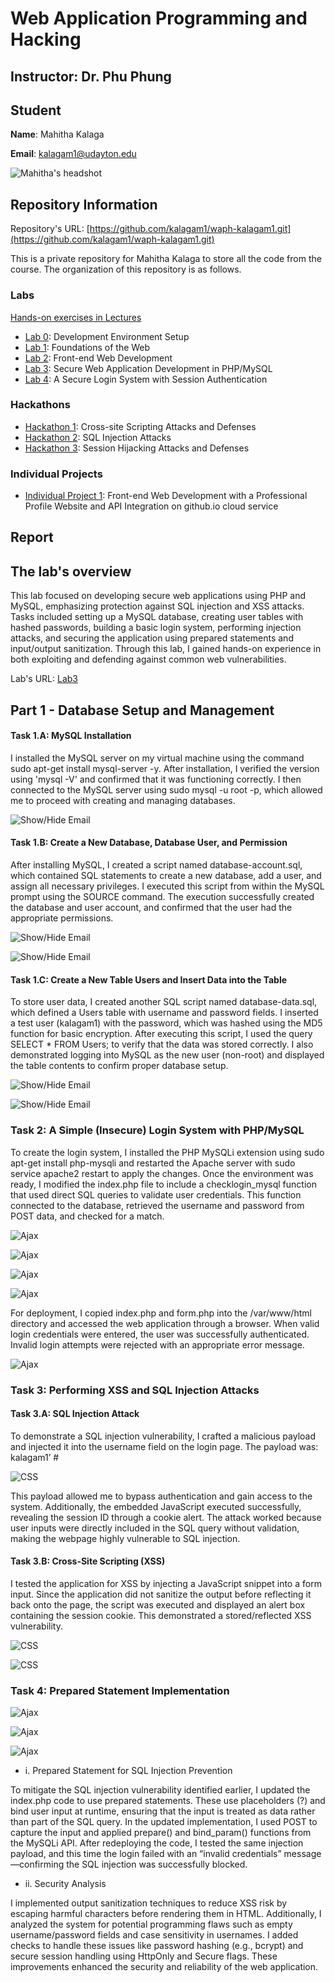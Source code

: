 # Web Application Programming and Hacking

## Instructor: Dr. Phu Phung

## Student

**Name**: Mahitha Kalaga

**Email**: [kalagam1@udayton.edu](kalagam1@udayton.edu)

![Mahitha's headshot](../../images/mahi.jpeg)

## Repository Information

Repository's URL: [https://github.com/kalagam1/waph-kalagam1.git](https://github.com/kalagam1/waph-kalagam1.git)

This is a private repository for Mahitha Kalaga to store all the code from the course. The organization of this repository is as follows.

### Labs

[Hands-on exercises in Lectures](labs)

- [Lab 0](labs/lab0): Development Environment Setup
- [Lab 1](labs/lab1): Foundations of the Web
- [Lab 2](labs/lab2): Front-end Web Development
- [Lab 3](labs/lab3): Secure Web Application Development in PHP/MySQL
- [Lab 4](labs/lab4): A Secure Login System with Session Authentication

### Hackathons

- [Hackathon 1](hackathon1): Cross-site Scripting Attacks and Defenses
- [Hackathon 2](hackathon2): SQL Injection Attacks
- [Hackathon 3](hackathon3): Session Hijacking Attacks and Defenses

### Individual Projects

- [Individual Project 1](https://github.com/kalagam1/kalagam1.github.io): Front-end Web Development with a Professional Profile Website and API Integration on github.io cloud service

## Report

## The lab's overview

This lab focused on developing secure web applications using PHP and MySQL, emphasizing protection against SQL injection and XSS attacks. Tasks included setting up a MySQL database, creating user tables with hashed passwords, building a basic login system, performing injection attacks, and securing the application using prepared statements and input/output sanitization. Through this lab, I gained hands-on experience in both exploiting and defending against common web vulnerabilities.

Lab's URL: [Lab3](https://github.com/kalagam1/waph-kalagam1/tree/main/labs/lab3)

## Part 1 - Database Setup and Management

#### Task 1.A: MySQL Installation 

I installed the MySQL server on my virtual machine using the command sudo apt-get install mysql-server -y. After installation, I verified the version using 'mysql -V' and confirmed that it was functioning correctly. I then connected to the MySQL server using sudo mysql -u root -p, which allowed me to proceed with creating and managing databases.

![Show/Hide Email](../../images/lab3.1.1.jpeg)

#### Task 1.B: Create a New Database, Database User, and Permission 

After installing MySQL, I created a script named database-account.sql, which contained SQL statements to create a new database, add a user, and assign all necessary privileges. I executed this script from within the MySQL prompt using the SOURCE command. The execution successfully created the database and user account, and confirmed that the user had the appropriate permissions.

![Show/Hide Email](../../images/lab3.1.2.jpeg)

![Show/Hide Email](../../images/lab3.1.2.1.jpeg)

#### Task 1.C: Create a New Table Users and Insert Data into the Table

To store user data, I created another SQL script named database-data.sql, which defined a Users table with username and password fields. I inserted a test user (kalagam1) with the password, which was hashed using the MD5 function for basic encryption. After executing this script, I used the query SELECT * FROM Users; to verify that the data was stored correctly. I also demonstrated logging into MySQL as the new user (non-root) and displayed the table contents to confirm proper database setup.

![Show/Hide Email](../../images/lab3.1.3.jpeg)

![Show/Hide Email](../../images/lab3.1.3.1.jpeg)

### Task 2: A Simple (Insecure) Login System with PHP/MySQL

To create the login system, I installed the PHP MySQLi extension using sudo apt-get install php-mysqli and restarted the Apache server with sudo service apache2 restart to apply the changes. Once the environment was ready, I modified the index.php file to include a checklogin_mysql function that used direct SQL queries to validate user credentials. This function connected to the database, retrieved the username and password from POST data, and checked for a match.

![Ajax](../../images/lab3.b.1.jpeg)

![Ajax](../../images/lab3.b.2.jpeg)

![Ajax](../../images/lab3.b.1.jpeg)

![Ajax](../../images/lab3.b.4.jpeg)

For deployment, I copied index.php and form.php into the /var/www/html directory and accessed the web application through a browser. When valid login credentials were entered, the user was successfully authenticated. Invalid login attempts were rejected with an appropriate error message.

![Ajax](../../images/lab3.b.3.jpeg)

### Task 3: Performing XSS and SQL Injection Attacks 

#### Task 3.A: SQL Injection Attack  

To demonstrate a SQL injection vulnerability, I crafted a malicious payload and injected it into the username field on the login page. The payload was: kalagam1’ #<script>alert(document.cookie)</script>

![CSS](../../images/lab3.c.1.jpeg)

This payload allowed me to bypass authentication and gain access to the system. Additionally, the embedded JavaScript executed successfully, revealing the session ID through a cookie alert. The attack worked because user inputs were directly included in the SQL query without validation, making the webpage highly vulnerable to SQL injection. 

#### Task 3.B: Cross-Site Scripting (XSS)    

I tested the application for XSS by injecting a JavaScript snippet into a form input. Since the application did not sanitize the output before reflecting it back onto the page, the script was executed and displayed an alert box containing the session cookie. This demonstrated a stored/reflected XSS vulnerability.

![CSS](../../images/lab3.c.2.jpeg)

![CSS](../../images/lab3.c.4.jpeg)

### Task 4: Prepared Statement Implementation

![Ajax](../../images/lab3.b.3.jpeg)

![Ajax](../../images/lab3.d.1.jpeg)

![Ajax](../../images/lab3.d.2.jpeg)

 - i. Prepared Statement for SQL Injection Prevention

To mitigate the SQL injection vulnerability identified earlier, I updated the index.php code to use prepared statements. These use placeholders (?) and bind user input at runtime, ensuring that the input is treated as data rather than part of the SQL query. In the updated implementation, I used POST to capture the input and applied prepare() and bind_param() functions from the MySQLi API. After redeploying the code, I tested the same injection payload, and this time the login failed with an “invalid credentials” message—confirming the SQL injection was successfully blocked.

 - ii. Security Analysis

I implemented output sanitization techniques to reduce XSS risk by escaping harmful characters before rendering them in HTML. Additionally, I analyzed the system for potential programming flaws such as empty username/password fields and case sensitivity in usernames. I added checks to handle these issues like password hashing (e.g., bcrypt) and secure session handling using HttpOnly and Secure flags. These improvements enhanced the security and reliability of the web application.
